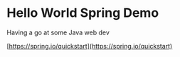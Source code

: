 # Hello World Spring Demo
Having a go at some Java web dev

[https://spring.io/quickstart](https://spring.io/quickstart)
